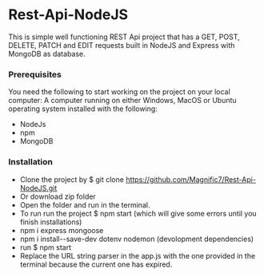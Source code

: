# Rest-Api-NodeJS
This is simple well functioning REST Api project that has a GET, POST, DELETE, PATCH and EDIT requests built in NodeJS and Express with MongoDB as database.

### Prerequisites

You need the following to start working on the project on your local computer:
A computer running on either Windows, MacOS or Ubuntu operating system installed with the following:
* NodeJs
* npm
* MongoDB

### Installation 
* Clone the project by  $ git clone https://github.com/Magnific7/Rest-Api-NodeJS.git
* Or download zip folder
* Open the folder and run in the terminal.
* To run run the project $ npm start (which will give some errors until you finish installations)
* npm i express mongoose
* npm i install--save-dev dotenv nodemon (devolopment dependencies)
* run $ npm start 
* Replace the URL string parser in the app.js with the one provided in the terminal because the current one has expired.
